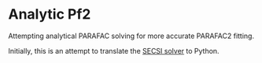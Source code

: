 # Analytic Pf2

Attempting analytical PARAFAC solving for more accurate PARAFAC2 fitting.

Initially, this is an attempt to translate the [SECSI solver](https://github.com/TU-Ilmenau-CRL/SECSI/tree/master) to Python.

